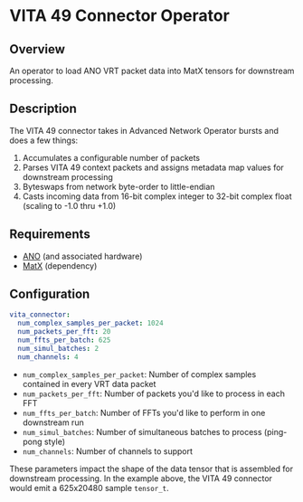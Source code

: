<!--
SPDX-FileCopyrightText: 2024 Valley Tech Systems, Inc.

SPDX-License-Identifier: Apache-2.0
-->

# VITA 49 Connector Operator

## Overview

An operator to load ANO VRT packet data into MatX tensors for downstream
processing.

## Description

The VITA 49 connector takes in Advanced Network Operator bursts and does
a few things:

1. Accumulates a configurable number of packets
2. Parses VITA 49 context packets and assigns metadata map values for
   downstream processing
3. Byteswaps from network byte-order to little-endian
4. Casts incoming data from 16-bit complex integer to 32-bit complex float
   (scaling to -1.0 thru +1.0)

## Requirements

- [ANO](https://github.com/nvidia-holoscan/holohub/tree/main/operators/advanced_network)
  (and associated hardware)
- [MatX](https://github.com/NVIDIA/MatX) (dependency)

## Configuration

```yaml
vita_connector:
  num_complex_samples_per_packet: 1024
  num_packets_per_fft: 20
  num_ffts_per_batch: 625
  num_simul_batches: 2
  num_channels: 4
```

- `num_complex_samples_per_packet`: Number of complex samples contained in every VRT data packet
- `num_packets_per_fft`: Number of packets you'd like to process in each FFT
- `num_ffts_per_batch`: Number of FFTs you'd like to perform in one downstream run
- `num_simul_batches`: Number of simultaneous batches to process (ping-pong style)
- `num_channels`: Number of channels to support

These parameters impact the shape of the data tensor that is assembled for downstream
processing. In the example above, the VITA 49 connector would emit a 625x20480 sample
`tensor_t`.
